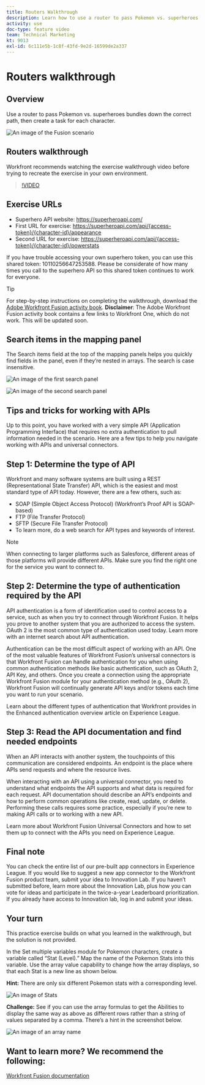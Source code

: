 ```yaml
---
title: Routers Walkthrough
description: Learn how to use a router to pass Pokemon vs. superheroes bundles down the correct path in [!DNL Adobe Workfront Fusion].
activity: use
doc-type: feature video
team: Technical Marketing
kt: 9013
exl-id: 6c111e5b-1c8f-43fd-9e2d-16599de2a337
---
```

# Routers walkthrough

## Overview

Use a router to pass Pokemon vs. superheroes bundles down the correct path, then create a task for each character.

![An image of the Fusion scenario](assets/universal-connectors-and-routing-2.png)

## Routers walkthrough

Workfront recommends watching the exercise walkthrough video before trying to recreate the exercise in your own environment.

>[!VIDEO](https://video.tv.adobe.com/v/335272/?quality=12)

## Exercise URLs

* Superhero API website: https://superheroapi.com/
* First URL for exercise: https://superheroapi.com/api/{access-token}/{character-id}/appearance
* Second URL for exercise: https://superheroapi.com/api/{access-token}/{character-id}/powerstats

If you have trouble accessing your own superhero token, you can use this shared token: 10110256647253588. Please be considerate of how many times you call to the superhero API so this shared token continues to work for everyone.

>[!TIP]
>
>For step-by-step instructions on completing the walkthrough, download the [Adobe Workfront Fusion activity book](/help/assets/adobe-workfront-fusion-activity-book.pdf). **Disclaimer**: The Adobe Workfront Fusion activity book contains a few links to Workfront One, which do not work. This will be updated soon.


## Search items in the mapping panel

The Search items field at the top of the mapping panels helps you quickly find fields in the panel, even if they’re nested in arrays. The search is case insensitive.

![An image of the first search panel](assets/universal-connectors-and-routing-3.png)

![An image of the second search panel](assets/universal-connectors-and-routing-4.png)

## Tips and tricks for working with APIs

Up to this point, you have worked with a very simple API (Application Programming Interface) that requires no extra authentication to pull information needed in the scenario. Here are a few tips to help you navigate working with APIs and universal connectors.

## Step 1: Determine the type of API

Workfront and many software systems are built using a REST (Representational State Transfer) API, which is the easiest and most standard type of API today. However, there are a few others, such as:

* SOAP (Simple Object Access Protocol) (Workfront’s Proof API is SOAP-based)
* FTP (File Transfer Protocol)
* SFTP (Secure File Transfer Protocol)
* To learn more, do a web search for API types and keywords of interest.

>[!NOTE]
>
>When connecting to larger platforms such as Salesforce, different areas of those platforms will provide different APIs. Make sure you find the right one for the service you want to connect to. 

## Step 2: Determine the type of authentication required by the API

API authentication is a form of identification used to control access to a service, such as when you try to connect through Workfront Fusion. It helps you prove to another system that you are authorized to access the system. OAuth 2 is the most common type of authentication used today. Learn more with an internet search about API authentication. 

Authentication can be the most difficult aspect of working with an API. One of the most valuable features of Workfront Fusion’s universal connectors is that Workfront Fusion can handle authentication for you when using common authentication methods like basic authentication, such as OAuth 2, API Key, and others. Once you create a connection using the appropriate Workfront Fusion module for your authentication method (e.g., OAuth 2), Workfront Fusion will continually generate API keys and/or tokens each time you want to run your scenario. 

Learn about the different types of authentication that Workfront provides in the Enhanced authentication overview article on Experience League.

## Step 3: Read the API documentation and find needed endpoints

When an API interacts with another system, the touchpoints of this communication are considered endpoints. An endpoint is the place where APIs send requests and where the resource lives.

When interacting with an API using a universal connector, you need to understand what endpoints the API supports and what data is required for each request. API documentation should describe an API’s endpoints and how to perform common operations like create, read, update, or delete. Performing these calls requires some practice, especially if you’re new to making API calls or to working with a new API.

Learn more about Workfront Fusion Universal Connectors and how to set them up to connect with the APIs you need on Experience League.

## Final note

You can check the entire list of our pre-built app connectors in Experience League. If you would like to suggest a new app connector to the Workfront Fusion product team, submit your idea to Innovation Lab. If you haven’t submitted before, learn more about the Innovation Lab, plus how you can vote for ideas and participate in the twice-a-year Leaderboard prioritization. If you already have access to Innovation lab, log in and submit your ideas.

## Your turn

This practice exercise builds on what you learned in the walkthrough, but the solution is not provided.

In the Set multiple variables module for Pokemon characters, create a variable called “Stat (Level).” Map the name of the Pokemon Stats into this variable. Use the array value capability to change how the array displays, so that each Stat is a new line as shown below.

**Hint:** There are only six different Pokemon stats with a corresponding level.

![An image of Stats](assets/universal-connectors-and-routing-5.png)

**Challenge:** See if you can use the array formulas to get the Abilities to display the same way as above as different rows rather than a string of values separated by a comma. There’s a hint in the screenshot below. 

![An image of an array name](assets/universal-connectors-and-routing-6.png)

## Want to learn more? We recommend the following:

[Workfront Fusion documentation](https://experienceleague.adobe.com/docs/workfront/using/adobe-workfront-fusion/workfront-fusion-2.html?lang=en)
